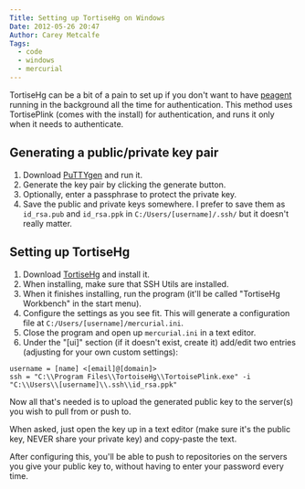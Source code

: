 ```yaml
---
Title: Setting up TortiseHg on Windows
Date: 2012-05-26 20:47
Author: Carey Metcalfe
Tags:
  - code
  - windows
  - mercurial
---
```


TortiseHg can be a bit of a pain to set up if you don't want to
have [peagent][] running in the background all the time for
authentication. This method uses TortisePlink (comes with the install)
for authentication, and runs it only when it needs to authenticate.  

Generating a public/private key pair
------------------------------------

1. Download [PuTTYgen][peagent] and run it.
2. Generate the key pair by clicking the generate button.
3. Optionally, enter a passphrase to protect the private key.
4. Save the public and private keys somewhere. I prefer to save them as
   `id_rsa.pub` and `id_rsa.ppk` in `C:/Users/[username]/.ssh/` but it
   doesn't really matter.

  
Setting up TortiseHg
--------------------

1. Download [TortiseHg][] and install it.
2. When installing, make sure that SSH Utils are installed.
3. When it finishes installing, run the program (it'll be called
   "TortiseHg Workbench" in the start menu).
4. Configure the settings as you see fit. This will generate a
   configuration file at `C:/Users/[username]/mercurial.ini`.
5. Close the program and open up `mercurial.ini` in a text editor.
6. Under the "[ui]" section (if it doesn't exist, create it) add/edit two
   entries (adjusting for your own custom settings):

```
username = [name] <[email]@[domain]>
ssh = "C:\\Program Files\\TortoiseHg\\TortoisePlink.exe" -i "C:\\Users\\[username]\\.ssh\\id_rsa.ppk"
```

Now all that's needed is to upload the generated public key to the
server(s) you wish to pull from or push to.

When asked, just open the
key up in a text editor (make sure it's the public key, NEVER share your
private key) and copy-paste the text.

After configuring this, you'll be able to push to repositories on the
servers you give your public key to, without having to enter your password every time.

  [peagent]: http://www.chiark.greenend.org.uk/~sgtatham/putty/download.html
  [TortiseHg]: http://tortoisehg.bitbucket.org/download/index.html
